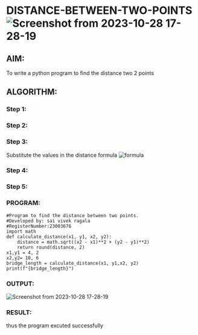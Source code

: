 # DISTANCE-BETWEEN-TWO-POINTS![Screenshot from 2023-10-28 17-28-19](https://github.com/RAGALASAIVIVEK/DISTANCE-BETWEEN-TWO-POINTS/assets/144979718/48dbca14-a392-4239-9bab-fec15b25f408)


## AIM:
To write a python program to find the distance two 2 points
## ALGORITHM:
### Step 1: 
### Step 2: 
### Step 3: 
Substitute the values in the distance formula  ![formula](/formula.JPG)
### Step 4: 
### Step 5: 
### PROGRAM:
```
#Program to find the distance between two points.
#Developed by: sai vivek ragala
#RegisterNumber:23003676
import math
def calculate_distance(x1, y1, x2, y2):
    distance = math.sqrt((x2 - x1)**2 + (y2 - y1)**2)
    return round(distance, 2)
x1,y1 = 4, 2
x2,y2= 10, 6
bridge_length = calculate_distance(x1, y1,x2, y2)
print(f"{bridge_length}")
```
### OUTPUT:
![Screenshot from 2023-10-28 17-28-19](https://github.com/RAGALASAIVIVEK/DISTANCE-BETWEEN-TWO-POINTS/assets/144979718/b7ec43bf-0674-4f7e-81b5-45ad9cb68264)


### RESULT:
thus the program excuted successfully
